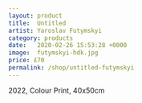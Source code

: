 ```yaml
---
layout: product
title:  Untitled
artist: Yaroslav Futymskyi
category: products
date:   2020-02-26 15:53:28 +0000
image:  futymskyi-hdk.jpg
price: £70
permalink: /shop/untitled-futymskyi
---
```

2022, Colour Print, 40x50cm
